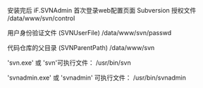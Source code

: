 安装完后 iF.SVNAdmin 首次登录web配置页面
Subversion 授权文件                          /data/www/svn/control

用户身份验证文件 (SVNUserFile)                /data/www/svn/passwd

代码仓库的父目录 (SVNParentPath)              /data/www/svn

'svn.exe' 或 'svn'可执行文件：                /usr/bin/svn

'svnadmin.exe' 或 'svnadmin' 可执行文件：     /usr/bin/svnadmin
